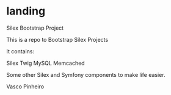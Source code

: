 # landing
Silex Bootstrap Project

This is a repo to Bootstrap Silex Projects

It contains:

Silex
Twig
MySQL
Memcached 

Some other Silex and Symfony components to make life easier.

Vasco Pinheiro
